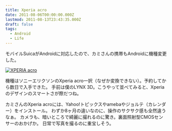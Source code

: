 ```yaml
---
title: Xperia acro
date: 2011-08-06T00:00:00.000Z
lastmod: 2011-08-13T23:43:35.000Z
draft: false
tags:
  - Android
  - Life
---
```


モバイルSuicaがAndroidに対応したので、カミさんの携帯もAndroidに機種変更した。

[![XPERIA acro](https://farm7.staticflickr.com/6191/6024784523_e0212d1190.jpg "XPERIA acro")](http://www.flickr.com/photos/machu/6024784523/)

機種はソニーエリクソンのXperia acro一択（なぜか変換できない）。予約してから数日で入手できた。 手前は僕のLYNX 3D。こうやって並べてみると、Xperiaのデザインのスマートさが際だつね。

カミさんのXperia acroには、Yahoo!トピックスやamebaやジョルテ（カレンダー）をインストール。 わずか8ヶ月の違いなのに、操作のサクサク感も全然違うなぁ。 カメラも、暗いところで綺麗に撮れるのに驚き。裏面照射型CMOSセンサーのおかげか。 日常で写真を撮るのに重宝しそう。
